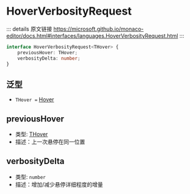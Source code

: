 # HoverVerbosityRequest

<backTop />
        
::: details 原文链接
https://microsoft.github.io/monaco-editor/docs.html#interfaces/languages.HoverVerbosityRequest.html
:::

```ts
interface HoverVerbosityRequest<THover> {
    previousHover: THover;
    verbosityDelta: number;
}
```


## 泛型
- `THover =` [Hover](/api/languages/Hover.md)

## previousHover
- 类型: [THover](#泛型)
- 描述：上一次悬停在同一位置
## verbosityDelta
- 类型: `number`
- 描述：增加/减少悬停详细程度的增量
